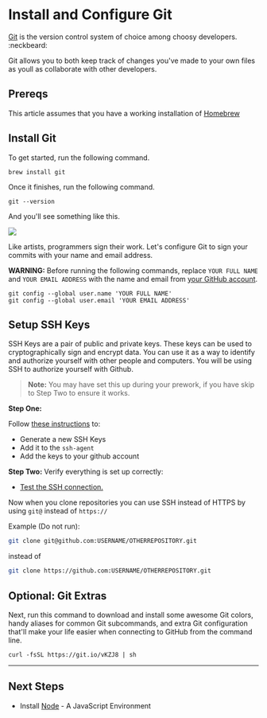 # Install and Configure Git

[Git](https://git-scm.com/) is the version control system of choice among choosy developers. :neckbeard:

Git allows you to both keep track of changes you've made to your own files as youll as collaborate with other developers.

## Prereqs

This article assumes that you have a working installation of [Homebrew](Homebrew.md)

## Install Git

To get started, run the following command.

```
brew install git
```

Once it finishes, run the following command.

```
git --version
```

And you'll see something like this.

![](https://i.imgur.com/Gwx0LOn.png)

Like artists, programmers sign their work. Let's configure Git to sign your commits with your name and email address.

**WARNING:** Before running the following commands, replace `YOUR FULL NAME` and `YOUR EMAIL ADDRESS` with the name and email from [your GitHub account](https://github.com/settings/profile).

```
git config --global user.name 'YOUR FULL NAME'
git config --global user.email 'YOUR EMAIL ADDRESS'
```

## Setup SSH Keys

SSH Keys are a pair of public and private keys. These keys can be used to cryptographically sign and encrypt data. You can use it as a way to identify and authorize yourself with other people and computers. You will be using SSH to authorize yourself with Github.

>**Note:** You may have set this up during your prework, if you have skip to Step Two to ensure it works.

**Step One:**

Follow [these instructions](https://help.github.com/articles/generating-a-new-ssh-key-and-adding-it-to-the-ssh-agent/) to:
- Generate a new SSH Keys
- Add it to the `ssh-agent`
- Add the keys to your github account

**Step Two:** Verify everything is set up correctly:

- [Test the SSH connection.](https://help.github.com/articles/testing-your-ssh-connection/)

Now when you clone repositories you can use SSH instead of HTTPS by using `git@` instead of `https://`

Example (Do not run):

```bash
git clone git@github.com:USERNAME/OTHERREPOSITORY.git
```

instead of

```bash
git clone https://github.com:USERNAME/OTHERREPOSITORY.git
```

## Optional: Git Extras

Next, run this command to download and install some awesome Git colors, handy aliases for common Git subcommands, and extra Git configuration that'll make your life easier when connecting to GitHub from the command line.

```
curl -fsSL https://git.io/vKZJ8 | sh
```

---

## Next Steps

- Install [Node](Node.md) - A JavaScript Environment
